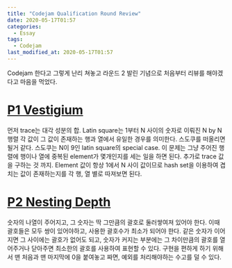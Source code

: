 ```yaml
---
title: "Codejam Qualification Round Review"
date: 2020-05-17T01:57
categories:
  - Essay
tags:
  - Codejam
last_modified_at: 2020-05-17T01:57
---
```


Codejam 한다고 그렇게 난리 쳐놓고 라운드 2 발린 기념으로 처음부터 리뷰를 해야겠다고 마음을 먹었다.

# [P1 Vestigium](https://codingcompetitions.withgoogle.com/codejam/round/000000000019fd27/000000000020993c)

먼저 trace는 대각 성분의 합. Latin square는 1부터 N 사이의 숫자로 이뤄진 N by N 행렬 각 값이 그 값이 존재하는 행과 열에서 유일한 경우를 의미한다.
스도쿠를 떠올리면 될거 같다. 스도쿠는 N이 9인 latin square의 special case.
이 문제는 그냥 주어진 행렬에 행이나 열에 중복된 element가 몇개인지를 세는 일을 하면 된다. 추가로 trace 값을 구하는 것 까지.
Element 값이 항상 1에서 N 사이 값이므로 hash set을 이용하여 겹치는 값이 존재하는지를 각 행, 열 별로 따져보면 된다.

# [P2 Nesting Depth](https://codingcompetitions.withgoogle.com/codejam/round/000000000019fd27/0000000000209a9f)

숫자의 나열이 주어지고, 그 숫자는 딱 그만큼의 괄호로 둘러쌓여져 있어야 한다.
이때 괄호들은 모두 쌍이 있어야하고, 사용한 괄호수가 최소가 되어야 한다.
같은 숫자가 이어지면 그 사이에는 괄호가 없어도 되고, 숫자가 커지는 부분에는 그 차이만큼의 괄호를 열어주거나 닫아주면 최소한의 괄호를 사용하여 표현할 수 있다.
구현을 편하게 하기 위해서 맨 처음과 맨 마지막에 0을 붙여놓고 짜면, 예외를 처리해야하는 수고를 덜 수 있다.